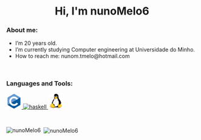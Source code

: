 <h1 align="center">Hi, I'm nunoMelo6</h1>
<h3 align="center"></h3>
<h3 align="left">About me:</h3>
<p align="left">
  <ul>
      <li>
           I’m 20 years old.
      </li>
      <li>
           I’m currently studying Computer engineering at Universidade do Minho.
      </li>
      <li>
           How to reach me: nunom.tmelo@hotmail.com
      </li>
  </ul>
</p>
<br>
<h3 align="left">Languages and Tools:</h3>
<p align="left"> 
  <a href="https://www.cprogramming.com/" target="_blank" rel="noreferrer"> 
    <img src="https://raw.githubusercontent.com/devicons/devicon/master/icons/c/c-original.svg" alt="c" width="40" height="40"/> 
  </a> 
  <a href="https://www.haskell.org/" target="_blank" rel="noreferrer"> 
    <img src="https://upload.wikimedia.org/wikipedia/commons/1/1c/Haskell-Logo.svg" alt="haskell" width="40" height="40"/> 
  </a> 
  <a href="https://www.linux.org/" target="_blank" rel="noreferrer"> 
    <img src="https://raw.githubusercontent.com/devicons/devicon/master/icons/linux/linux-original.svg" alt="linux" width="40" height="40"/> 
  </a> 
</p>
<br>
<div>
  <p>
    <img align="left" src="https://github-readme-stats.vercel.app/api/top-langs?username=nunoMelo6&show_icons=true&theme=tokyonight&locale=en&layout=compact" alt="nunoMelo6" />
  </p>

  <p>&nbsp;
    <img align="center" src="https://github-readme-stats.vercel.app/api?username=nunoMelo6&show_icons=true&theme=tokyonight&locale=en" alt="nunoMelo6" />
  </p>
</div>
